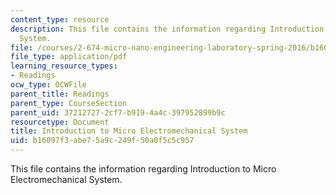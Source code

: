 ```yaml
---
content_type: resource
description: This file contains the information regarding Introduction to Micro Electromechanical
  System.
file: /courses/2-674-micro-nano-engineering-laboratory-spring-2016/b16097f3abe75a9c249f50a0f5c5c957_MIT2_674S16_IntroToMEMS.pdf
file_type: application/pdf
learning_resource_types:
- Readings
ocw_type: OCWFile
parent_title: Readings
parent_type: CourseSection
parent_uid: 37212727-2cf7-b919-4a4c-397952899b9c
resourcetype: Document
title: Introduction to Micro Electromechanical System
uid: b16097f3-abe7-5a9c-249f-50a0f5c5c957
---
```

This file contains the information regarding Introduction to Micro Electromechanical System.
